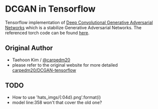 # DCGAN in Tensorflow

Tensorflow implementation of [Deep Convolutional Generative Adversarial Networks](http://arxiv.org/abs/1511.06434) which is a stabilize Generative Adversarial Networks. The referenced torch code can be found [here](https://github.com/soumith/dcgan.torch).

## Original Author
- Taehoon Kim / [@carpedm20](http://carpedm20.github.io/)
- please refer to the original website for more detailed [carpedm20/DCGAN-tensorflow](https://github.com/carpedm20/DCGAN-tensorflow)



## TODO

- How to use 'hats_imgs/{:04d}.png'.format(i)
- model line:358 won't that cover the old one?

